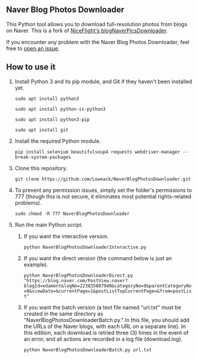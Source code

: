 ## Naver Blog Photos Downloader

This Python tool allows you to download full-resolution photos from blogs on Naver.
This is a fork of [NiceFlight's blogNaverPicsDownloader](https://github.com/NiceFlight/blogNaverPicsDownloader).

If you encounter any problem with the Naver Blog Photos Downloader, feel free to [open an issue](https://github.com/Loweack/NaverBlogPhotosDownloader/issues).

## How to use it

1. Install Python 3 and its pip module, and Git if they haven't been installed yet.

   `sudo apt install python3`

   `sudo apt install python-is-python3`
   
   `sudo apt install python3-pip`

   `sudo apt install git`

2. Install the required Python module.

   `pip install selenium beautifulsoup4 requests webdriver-manager --break-system-packages`

3. Clone this repository.
   
   `git clone https://github.com/Loweack/NaverBlogPhotosDownloader.git`

4. To prevent any permission issues, simply set the folder's permissions to 777 (though this is not secure, it eliminates most potential rights-related problems).

   `sudo chmod -R 777 NaverBlogPhotosDownloader`

5. Run the main Python script.

   1. If you want the interactive version.

      `python NaverBlogPhotosDownloaderInteractive.py`

   2. If you want the direct version (the command below is just an example).

      `python NaverBlogPhotosDownloaderDirect.py "https://blog.naver.com/PostView.naver?blogId=edament&logNo=223835807940&categoryNo=9&parentCategoryNo=0&viewDate=&currentPage=1&postListTopCurrentPage=&from=postList"`

   3. If you want the batch version (a text file named "url.txt" must be created in the same directory as "NaverBlogPhotosDownloaderBatch.py." In this file, you should add the URLs of the Naver blogs, with each URL on a separate line). In this edition, each download is retried three (3) times in the event of an error, and all actions are recorded in a log file (download.log).

      `python NaverBlogPhotosDownloaderBatch.py url.txt`

